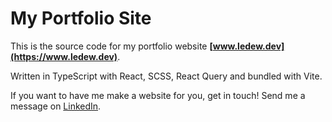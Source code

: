 # My Portfolio Site

This is the source code for my portfolio website **[www.ledew.dev](https://www.ledew.dev)**.

Written in TypeScript with React, SCSS, React Query and bundled with Vite.

If you want to have me make a website for you, get in touch! Send me a message on [LinkedIn](https://www.linkedin.com/in/patrick-ledew).

